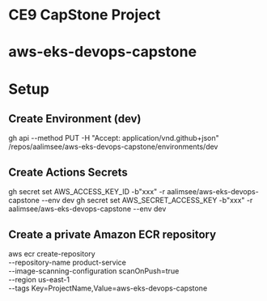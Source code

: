 # CE9 CapStone Project

# aws-eks-devops-capstone

# Setup

## Create Environment (dev)
gh api --method PUT -H "Accept: application/vnd.github+json" /repos/aalimsee/aws-eks-devops-capstone/environments/dev

## Create Actions Secrets
gh secret set AWS_ACCESS_KEY_ID -b"xxx" -r aalimsee/aws-eks-devops-capstone --env dev
gh secret set AWS_SECRET_ACCESS_KEY -b"xxx" -r aalimsee/aws-eks-devops-capstone --env dev

## Create a private Amazon ECR repository

aws ecr create-repository \
  --repository-name product-service \
  --image-scanning-configuration scanOnPush=true \
  --region us-east-1 \
  --tags Key=ProjectName,Value=aws-eks-devops-capstone
  